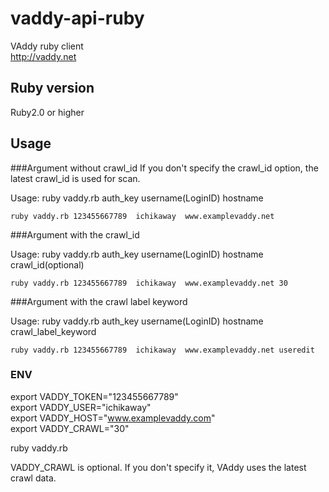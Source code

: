 
vaddy-api-ruby
==============

VAddy ruby client  
http://vaddy.net

## Ruby version

Ruby2.0 or higher  


## Usage 
###Argument without crawl_id
If you don't specify the crawl_id option, the latest crawl_id is used for scan.

Usage: ruby vaddy.rb auth_key username(LoginID)  hostname

    ruby vaddy.rb 123455667789  ichikaway  www.examplevaddy.net 


###Argument with the crawl_id

Usage: ruby vaddy.rb auth_key username(LoginID)  hostname crawl_id(optional)

    ruby vaddy.rb 123455667789  ichikaway  www.examplevaddy.net 30


###Argument with the crawl label keyword

Usage: ruby vaddy.rb auth_key username(LoginID)  hostname crawl_label_keyword

    ruby vaddy.rb 123455667789  ichikaway  www.examplevaddy.net useredit


### ENV
export VADDY_TOKEN="123455667789"  
export VADDY_USER="ichikaway"  
export VADDY_HOST="www.examplevaddy.com"  
export VADDY_CRAWL="30"  

ruby vaddy.rb

VADDY_CRAWL is optional. If you don't specify it, VAddy uses the latest crawl data.
